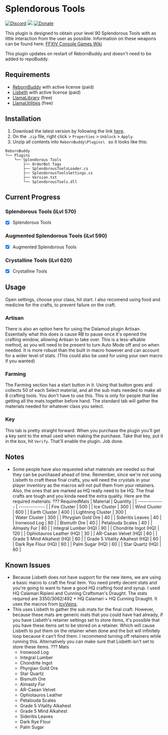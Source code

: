 # Splendorous Tools

[![Discord][3]][4]
[![](https://img.shields.io/static/v1?label=Sponsor&message=%E2%9D%A4&logo=GitHub&color=%23fe8e86)](https://github.com/sponsors/domesticwarlord86)
[![Donate][5]][6]

This plugin is designed to obtain your level 90 Splendorous Tools with as little interaction from the user as possible. Information on these weapons can be found here: [FFXIV Console Games Wiki](https://ffxiv.consolegameswiki.com/wiki/Splendorous_Tools)

This plugin updates on restart of RebornBuddy and doesn't need to be added to repoBuddy.
## Requirements

- [RebornBuddy][7] with active license (paid)
- [Lisbeth][9] with active license (paid)
- [LlamaLibrary][10] (free)
- [LlamaUtilities](https://github.com/nt153133/LlamaUtilities) (free)

## Installation

1. Download the latest version by following the link [here](https://sts.llamamagic.net/SplendorousTools/SplendorousTools.zip).
2. On the `.zip` file, right click > `Properties` > `Unblock` > `Apply`.
3. Unzip all contents into `RebornBuddy\Plugins\ ` so it looks like this:

```
RebornBuddy
└── Plugins
    └── Splendorous Tools
        ├── OrderBot Tags
        ├── SplendorousToolsLoader.cs
        ├── SplendorousToolsSettings.cs
        ├── Version.txt
        └── SplendorousTools.dll
```

## Current Progress

### Splendorous Tools (iLvl 570)
- [x] Splendorous Tools

### Augmented Splendorous Tools (iLvl 590)
- [x] Augmented Splendorous Tools

### Crystalline Tools (iLvl 620)
- [x] Crystalline Tools

## Usage

Open settings, choose your class, hit start. I also recomend using food and medicine for the crafts, to prevent failure on the craft.

### Artisan
There is also an option here for using the Dalamud plugin Artisan. Essentially what this does is cause RB to pause once it's opened the crafting window, allowing Artisan to take over. This is a less-afkable method, as you will need to be present to turn Auto Mode off and on when needed. It is more robust than the built in macro however and can account for a wider level of stats. (This could also be used for using your own macro if you wanted)

### Farming
The Farming section has a start button in it. Using that button goes and collects 50 of each Select material, and all the sub mats needed to make all 8 crafting tools. You don't have to use this. This is only for people that like getting all the mats together before hand. The standard tab will gather the materials needed for whatever class you select.

### Key
This tab is pretty straight forward. When you purchase the plugin you'll get a key sent to the email used when making the purchase. Take that key, put it in the box, hit `Verify`. That'll enable the plugin. Job done.

## Notes

- Some people have also requested what materials are needed so that they can be purchased ahead of time. Remember, since we're not using Lisbeth to craft these final crafts, you will need the crystals in your player inventory as the macros will not pull them from your retainers. Also, the ones that are marked as HQ really need to be HQ. The final crafts are tough and you kinda need the extra quality. Here are the required materials:
??? RequiredMats
    | Material  | Quantity |
    | ------------- | ------------- |
    | Fire Cluster  | 500  |
    | Ice Cluster  | 300  |
    | Wind Cluster  | 600  |
    | Earth Cluster  | 400  |
    | Lightning Cluster  | 300  |    
    | Water Cluster  | 300  |
    | Phrygian Gold Ore  | 40  |
    | Sideritis Leaves  | 40  |
    | Ironwood Log  | 80  |
    | Bismuth Ore  | 40  |
    | Petalouda Scales  | 40  |
    | Almasty Fur  | 80  |
    | Integral Lumber (HQ)  | 90  |
    | Chondrite Ingot (HQ)  | 120  |
    | Ophiotauros Leather (HQ)  | 30  |
    | AR-Caean Velvet (HQ) | 60  |
    | Grade 5 Mind Alkahest (HQ) | 60  |
    | Grade 5 Vitality Alkahest (HQ)  | 60  |
    | Dark Rye Flour (HQ)  | 60  |
    | Palm Sugar (HQ)  | 60  |
    | Star Quartz (HQ)  | 60  |



## Known Issues

- Because Lisbeth does not have support for the new items, we are using a basic macro to craft the final item. You need pretty decent stats and you're going to want to have a good HQ crafting food and syrup. I used HQ Calamari Ripieni and Cunning Craftsman's Draught. The stats required are 3350/3062/492 + HQ Calamari + HQ Cunning Draught. It uses the macros from [IcyVeins](https://www.icy-veins.com/ffxiv/splendorous-tools-stage-one#splendorous-augmentation-for-crafters).
- This uses Lisbeth to gather the sub mats for the final craft. However, because these mats are generic mats that you could have had already, if you have Lisbeth's retainer settings set to store items, it's possible that you have these items set to be stored on a retainer. Which will cause Lisbeth to put them on the retainer when done and the bot will infinitely loop because it can't find them. I recommend turning off retainers while running this. Alternatively you can make sure that Lisbeth isn't set to store these items.
??? Mats
    - Ironwood Log
    - Integral Lumber
    - Chondrite Ingot
    - Phyrgian Gold Ore
    - Star Quartz
    - Bismuth Ore
    - Almasty Fur
    - AR-Caean Velvet
    - Ophiotauros Leather
    - Petalouda Scales
    - Grade 5 Vitality Alkahest
    - Grade 5 Mind Alkahest
    - Sideritis Leaves
    - Dark Rye Flour
    - Palm Sugar

[3]: https://img.shields.io/badge/Discord-7389D8?logo=discord&logoColor=ffffff&labelColor=6A7EC2
[4]: https://discord.gg/CucSWEhJSZ "Discord"
[5]: https://shields.io/badge/-Buy%20me%20a%20coffee-FF5E5B?logo=kofi&logoColor=ffffff&labelColor=FF5E5B
[6]: https://ko-fi.com/domesticwarlord86 "Donate via Ko-Fi"
[7]: https://www.rebornbuddy.com/ "RebornBuddy"
[8]: https://github.com/LlamaMagic/ExBuddy "ExBuddy"
[9]: https://www.siune.io/ "Lisbeth"
[10]: https://github.com/nt153133/__LlamaLibrary "LlamaLibrary"
[11]: https://discord.gg/rDsFbKr "Magitek Discord"
[12]: https://github.com/Zimgineering/repoBuddy "RepoBuddy"